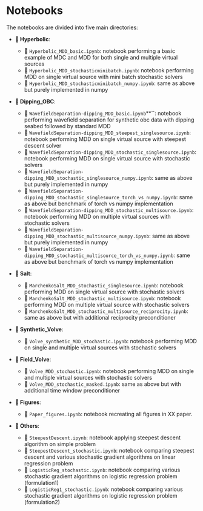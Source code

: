 # Notebooks

The notebooks are divided into five main directories:

* **:open_file_folder: Hyperbolic**:

  - :orange_book: ``Hyperbolic_MDD_basic.ipynb``: notebook performing a basic example of MDC and MDD for both single and multiple virtual sources
  - :orange_book: ``Hyperbolic_MDD_stochasticminibatch.ipynb``: notebook performing MDD on single virtual source with mini batch stochastic solvers
  - :orange_book: ``Hyperbolic_MDD_stochasticminibatch_numpy.ipynb``: same as above but purely implemented in numpy

* **:open_file_folder: Dipping_OBC**: 
  - :orange_book: ``WavefieldSeparation-dipping_MDD_basic.ipynb``**``: notebook performing wavefield separation for synthetic obc data with dipping seabed followed by standard MDD
  - :orange_book: ``WavefieldSeparation-dipping_MDD_steepest_singlesource.ipynb``: notebook performing MDD on single virtual source with steepest descent solver
  - :orange_book: ``WavefieldSeparation-dipping_MDD_stochastic_singlesource.ipynb``: notebook performing MDD on single virtual source with stochastic solvers
  - :orange_book: ``WavefieldSeparation-dipping_MDD_stochastic_singlesource_numpy.ipynb``: same as above but purely implemented in numpy
  - :orange_book: ``WavefieldSeparation-dipping_MDD_stochastic_singlesource_torch_vs_numpy.ipynb``: same as above but benchmark of torch vs numpy implementation
  - :orange_book: ``WavefieldSeparation-dipping_MDD_stochastic_multisource.ipynb``: notebook performing MDD on multiple virtual sources with stochastic solvers
  - :orange_book: ``WavefieldSeparation-dipping_MDD_stochastic_multisource_numpy.ipynb``: same as above but purely implemented in numpy
  - :orange_book: ``WavefieldSeparation-dipping_MDD_stochastic_multisource_torch_vs_numpy.ipynb``: same as above but benchmark of torch vs numpy implementation

* **:open_file_folder: Salt**: 
  - :orange_book: ``MarchenkoSalt_MDD_stochastic_singlesource.ipynb``: notebook performing MDD on single virtual source with stochastic solvers
  - :orange_book: ``MarchenkoSalt_MDD_stochastic_multisource.ipynb``: notebook performing MDD on multiple virtual source with stochastic solvers
  - :orange_book: ``MarchenkoSalt_MDD_stochastic_multisource_reciprocity.ipynb``: same as above but with additional reciprocity preconditioner
  
* **:open_file_folder: Synthetic_Volve**: 
  - :orange_book: ``Volve_synthetic_MDD_stochastic.ipynb``: notebook performing MDD on single and multiple virtual sources with stochastic solvers
  
* **:open_file_folder: Field_Volve**: 
  - :orange_book: ``Volve_MDD_stochastic.ipynb``: notebook performing MDD on single and multiple virtual sources with stochastic solvers
  - :orange_book: ``Volve_MDD_stochastic_masked.ipynb``: same as above but with additional time window preconditioner
  
* **:open_file_folder: Figures**: 
  - :orange_book: ``Paper_figures.ipynb``: notebook recreating all figures in XX paper.

* **:open_file_folder: Others**: 
  - :orange_book: ``SteepestDescent.ipynb``: notebook applying steepest descent algorithm on simple problem
  - :orange_book: ``SteepestDescent_stochastic.ipynb``: notebook comparing steepest descent and various stochastic gradient algorithms on linear regression problem
  - :orange_book: ``LogisticReg_stochastic.ipynb``: notebook comparing various stochastic gradient algorithms on logistic regression problem (formulation1)
  - :orange_book: ``LogisticReg1_stochastic.ipynb``: notebook comparing various stochastic gradient algorithms on logistic regression problem (formulation2)
